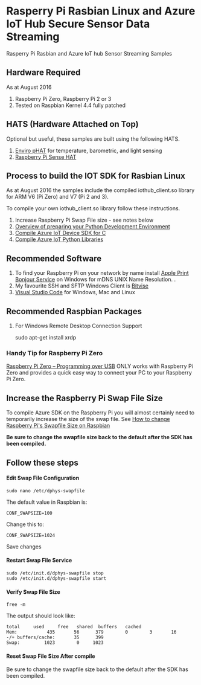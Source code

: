 # Rasperry Pi Rasbian Linux and Azure IoT Hub Secure Sensor Data Streaming


Rasperry Pi Rasbian and Azure IoT hub Sensor Streaming Samples


## Hardware Required

As at August 2016

1. Raspberry Pi Zero, Raspberry Pi 2 or 3
1. Tested on Raspbian Kernel 4.4 fully patched

## HATS (Hardware Attached on Top)

Optional but useful, these samples are built using the following HATS. 

1. [Enviro pHAT](https://shop.pimoroni.com/products/enviro-phat) for temperature, barometric, and light sensing
1. [Raspberry Pi Sense HAT](https://www.raspberrypi.org/products/sense-hat/)

## Process to build the IOT SDK for Rasbian Linux

As at August 2016 the samples include the compiled iothub_client.so library for ARM V6 (Pi Zero) and V7 (Pi 2 and 3).

To compile your own iothub_client.so library follow these instructions. 

1. Increase Raspberry Pi Swap File size - see notes below
2. [Overview of preparing your Python Development Environment](https://github.com/Azure/azure-iot-sdks/blob/master/doc/get_started/python-devbox-setup.md)
3. [Compile Azure IoT Device SDK for C](https://github.com/Azure/azure-iot-sdks/blob/master/c/doc/devbox_setup.md#linux)
4. [Compile Azure IoT Python Libraries](https://github.com/Azure/azure-iot-sdks/blob/master/doc/get_started/python-devbox-setup.md#linux)





## Recommended Software

1. To find your Raspberry Pi on your network by name install [Apple Print Bonjour Service](https://support.apple.com/kb/dl999?locale=en_AU) on Windows for mDNS UNIX Name Resolution. .
2. My favourite SSH and SFTP Windows Client is [Bitvise](https://www.bitvise.com/)
3. [Visual Studio Code](https://code.visualstudio.com/) for Windows, Mac and Linux

## Recommended Raspbian Packages

1. For Windows Remote Desktop Connection Support 

    sudo apt-get install xrdp

### Handy Tip for Raspberry Pi Zero

[Raspberry Pi Zero – Programming over USB](http://blog.gbaman.info/?p=791) ONLY works with Raspberry Pi Zero and provides a quick easy way to connect your PC to your Raspberry Pi Zero.



## Increase the Raspberry Pi Swap File Size

To compile Azure SDK on the Raspberry Pi you will almost certainly need to temporarily increase the size of the swap file.
See [How to change Raspberry Pi's Swapfile Size on Raspbian](https://www.bitpi.co/2015/02/11/how-to-change-raspberry-pis-swapfile-size-on-rasbian/)

**Be sure to change the swapfile size back to the default after the SDK has been compiled.**

## Follow these steps

#### Edit Swap File Configuration

    
    sudo nano /etc/dphys-swapfile

The default value in Raspbian is:

    CONF_SWAPSIZE=100

Change this to:

    CONF_SWAPSIZE=1024

Save changes

#### Restart Swap File Service


    sudo /etc/init.d/dphys-swapfile stop
    sudo /etc/init.d/dphys-swapfile start

#### Verify Swap File Size


    free -m

The output should look like:

    total     used     free   shared  buffers   cached
    Mem:           435       56      379        0        3       16
    -/+ buffers/cache:       35      399
    Swap:         1023        0     1023

#### Reset Swap File Size After compile

Be sure to change the swapfile size back to the default after the SDK has been compiled.






